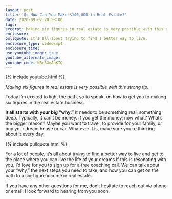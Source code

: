 ```yaml
---
layout: post
title: 'Q: How Can You Make $100,000 in Real Estate?'
date: 2020-09-02 20:58:00
tags:
excerpt: Making six figures in real estate is very possible with this strong tip.
enclosure:
pullquote: It’s all about trying to find a better way to live.
enclosure_type: video/mp4
enclosure_time:
use_youtube_image: true
youtube_alternate_image:
youtube_code: NRo3GmAdKTQ
---
```


{% include youtube.html %}

*Making six figures in real estate is very possible with this strong tip.*

Today I’m excited to light the path, so to speak, on how to get you to making six figures in the real estate business.

**It all starts with your big “why.”** It needs to be something real, something deep. Typically, it can’t be money. If you get the money, now what? What’s the bigger reason? Maybe you want to travel, to provide for your family, or buy your dream house or car. Whatever it is, make sure you’re thinking about it every day.

{% include pullquote.html %}

For a lot of people, it’s all about trying to find a better way to live and get to the place where you can live the life of your dreams.If this is resonating with you, I’d love for you to sign up for a free coaching call. We can talk about your “why,” the next steps you need to take, and how you can get on the path to a six-figure income in real estate.

If you have any other questions for me, don’t hesitate to reach out via phone or email. I look forward to hearing from you soon.